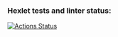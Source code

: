 ### Hexlet tests and linter status:
[![Actions Status](https://github.com/belokrylets/layout-designer-project-lvl1/actions/workflows/hexlet-check.yml/badge.svg)](https://github.com/belokrylets/layout-designer-project-lvl1/actions)